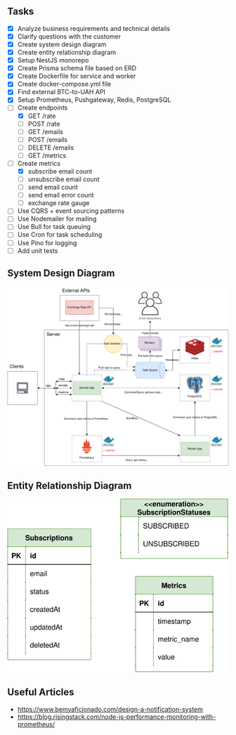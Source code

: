 ## Tasks

- [x] Analyze business requirements and technical details
- [x] Clarify questions with the customer
- [x] Create system design diagram
- [x] Create entity relationship diagram
- [x] Setup NestJS monorepo
- [x] Create Prisma schema file based on ERD
- [x] Create Dockerfile for service and worker
- [x] Create docker-compose.yml file
- [x] Find external BTC-to-UAH API
- [x] Setup Prometheus, Pushgateway, Redis, PostgreSQL
- [ ] Create endpoints
  - [x] GET /rate
  - [ ] POST /rate
  - [ ] GET /emails
  - [ ] POST /emails
  - [ ] DELETE /emails
  - [ ] GET /metrics
- [ ] Create metrics
  - [x] subscribe email count
  - [ ] unsubscribe email count
  - [ ] send email count
  - [ ] send email error count
  - [ ] exchange rate gauge
- [ ] Use CQRS + event sourcing patterns
- [ ] Use Nodemailer for mailing
- [ ] Use Bull for task queuing
- [ ] Use Cron for task scheduling
- [ ] Use Pino for logging
- [ ] Add unit tests

## System Design Diagram

<p align="center">
  <picture>
    <source media="(prefers-color-scheme: light)">
    <img src="./images/system_design.svg">
  </picture>
</p>

## Entity Relationship Diagram

<p align="center">
  <picture>
    <source media="(prefers-color-scheme: light)">
    <img src="./images/erd.svg">
  </picture>
</p>

## Useful Articles

- https://www.bemyaficionado.com/design-a-notification-system
- https://blog.risingstack.com/node-js-performance-monitoring-with-prometheus/
